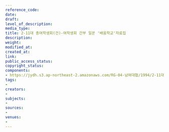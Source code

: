 ```yaml
---
reference_code: 
date: 
draft: 
level_of_description: 
media_type: 
title: 2-11대 총여학생회(건)-여학생회 간부 일꾼 '배움학교'자료집
description: 
weight: 
modified_at: 
created_at: 
link: 
public_access_status: 
copyright_status: 
components:
- https://jydh.s3.ap-northeast-2.amazonaws.com/RG-04-남여대협/1994/2-11대+총여학생회(건)-여학생회+간부+일꾼+'배움학교'자료집.pdf
tags:
- 
creators:
- 
subjects:
- 
sources:
- 
venues:
- 
---
```

